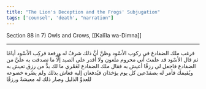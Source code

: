 ```yaml
---
title: "The Lion's Deception and the Frogs' Subjugation"
tags: ['counsel', 'death', "narration"]
---
```


 Section 88 in 7) Owls and Crows, [[Kalīla wa-Dimna]]

---
فرغب ملك الضفادع في ركوب الأسْود وظنَّ أنَّ ذلك شرفٌ له ورِفعة فركِب الأسْود أيامًا ثم قال الأسْود قد علمتَ أني محروم ملعون ولا أقدر على الصيد إلَّا ما تصدقت به عليَّ من الضفادع فاجعل لي رزقًا أعيش به فقال ملك الضفادع لعَمْري ما لك بدٌّ من رزق تعيش به ويُقيمك فأمر له بضفدَعين كل يوم يؤخذان فيُدفعان إليه فعاش بذلك ولم يضُره خضوعه للعدوِّ الذليل وصار ذلك له معيشةً ورزقًا
